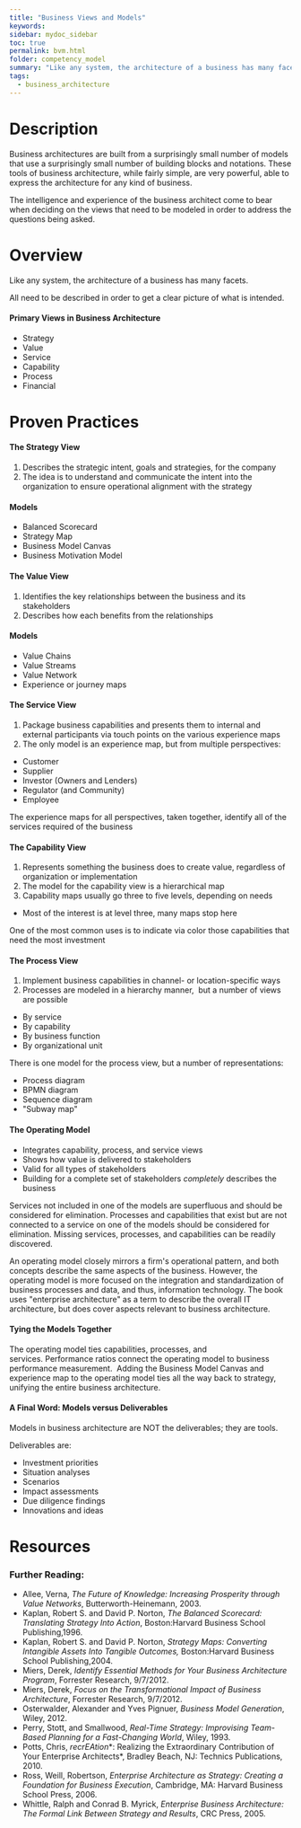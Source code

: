 ```yaml
---
title: "Business Views and Models"
keywords: 
sidebar: mydoc_sidebar
toc: true
permalink: bvm.html
folder: competency_model
summary: "Like any system, the architecture of a business has many facets."
tags:
  - business_architecture
---
```


Description
===========

Business architectures are built from a surprisingly small number of models that use a surprisingly small number of building blocks and notations. These tools of business architecture, while fairly simple, are very powerful, able to express the architecture for any kind of business.

The intelligence and experience of the business architect come to bear when deciding on the views that need to be modeled in order to address the questions being asked.

Overview
========

Like any system, the architecture of a business has many facets.

All need to be described in order to get a clear picture of what is intended.

#### **Primary Views in Business Architecture**

-   Strategy 
-   Value
-   Service
-   Capability
-   Process
-   Financial

Proven Practices
================

#### **The Strategy View**

1.  Describes the strategic intent, goals and strategies, for the company
2.  The idea is to understand and communicate the intent into the organization to ensure operational alignment with the strategy

#### **Models**

-   Balanced Scorecard
-   Strategy Map
-   Business Model Canvas
-   Business Motivation Model

#### **The Value View**

1.  Identifies the key relationships between the business and its stakeholders
2.  Describes how each benefits from the relationships

#### **Models**

-   Value Chains
-   Value Streams
-   Value Network
-   Experience or journey maps

#### **The Service View**

1.  Package business capabilities and presents them to internal and external participants via touch points on the various experience maps
2.  The only model is an experience map, but from multiple perspectives:

-   Customer
-   Supplier
-   Investor (Owners and Lenders)
-   Regulator (and Community)
-   Employee

The experience maps for all perspectives, taken together, identify all of the services required of the business

#### **The Capability View**

1.  Represents something the business does to create value, regardless of organization or implementation
2.  The model for the capability view is a hierarchical map
3.  Capability maps usually go three to five levels, depending on needs

-   Most of the interest is at level three, many maps stop here

One of the most common uses is to indicate via color those capabilities that need the most investment

#### **The Process View**

1.  Implement business capabilities in channel- or location-specific ways
2.  Processes are modeled in a hierarchy manner,  but a number of views are possible

-   By service
-   By capability
-   By business function
-   By organizational unit

There is one model for the process view, but a number of representations:

-   Process diagram
-   BPMN diagram
-   Sequence diagram
-   "Subway map"

#### **The Operating Model**

-   Integrates capability, process, and service views
-   Shows how value is delivered to stakeholders
-   Valid for all types of stakeholders
-   Building for a complete set of stakeholders *completely* describes the business

Services not included in one of the models are superfluous and should be considered for elimination. Processes and capabilities that exist but are not connected to a service on one of the models should be considered for elimination. Missing services, processes, and capabilities can be readily discovered.

An operating model closely mirrors a firm's operational pattern, and both concepts describe the same aspects of the business. However, the operating model is more focused on the integration and standardization of business processes and data, and thus, information technology. The book uses "enterprise architecture" as a term to describe the overall IT architecture, but does cover aspects relevant to business architecture.

#### **Tying the Models Together**

The operating model ties capabilities, processes, and services. Performance ratios connect the operating model to business performance measurement.  Adding the Business Model Canvas and experience map to the operating model ties all the way back to strategy, unifying the entire business architecture.

#### **A Final Word: Models versus Deliverables**

Models in business architecture are NOT the deliverables; they are tools.

Deliverables are:

-   Investment priorities
-   Situation analyses
-   Scenarios
-   Impact assessments
-   Due diligence findings
-   Innovations and ideas

Resources
=========

### **Further Reading:**

-   Allee, Verna, *The Future of Knowledge: Increasing Prosperity through Value Networks*, Butterworth-Heinemann, 2003.
-   Kaplan, Robert S. and David P. Norton, *The Balanced Scorecard: Translating Strategy Into Action*, Boston:Harvard Business School Publishing,1996.
-   Kaplan, Robert S. and David P. Norton, *Strategy Maps: Converting Intangible Assets Into Tangible Outcomes,* Boston:Harvard Business School Publishing,2004.
-   Miers, Derek, *Identify Essential Methods for Your Business Architecture Program*, Forrester Research, 9/7/2012.
-   Miers, Derek, *Focus on the Transformational Impact of Business Architecture*, Forrester Research, 9/7/2012.
-   Osterwalder, Alexander and Yves Pignuer, *Business Model Generation*, Wiley, 2012.
-   Perry, Stott, and Smallwood, *Real-Time Strategy: Improvising Team-Based Planning for a Fast-Changing World*, Wiley, 1993.
-   Potts, Chris, *recrEAtion**: Realizing the Extraordinary Contribution of Your Enterprise Architects*, Bradley Beach, NJ: Technics Publications, 2010.
-   Ross, Weill, Robertson, *Enterprise Architecture as Strategy: Creating a Foundation for* *Business* *Execution*, Cambridge, MA: Harvard Business School Press, 2006.
-   Whittle, Ralph and Conrad B. Myrick, *Enterprise Business Architecture: The Formal Link Between Strategy and Results*, CRC Press, 2005.

